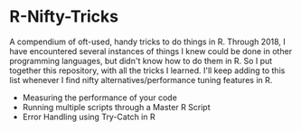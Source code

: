 # R-Nifty-Tricks
A compendium of oft-used, handy tricks to do things in R. 
Through 2018, I have encountered several instances of things I knew could be done in other programming languages, but didn't know how to do them in R. So I put together this repository, with all the tricks I learned. I'll keep adding to this list whenever I find nifty alternatives/performance tuning features in R.

* Measuring the performance of your code
* Running multiple scripts through a Master R Script
* Error Handling using Try-Catch in R
